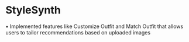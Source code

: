 # StyleSynth
• Implemented features like Customize Outfit and Match Outfit that allows users to tailor recommendations based on uploaded images
